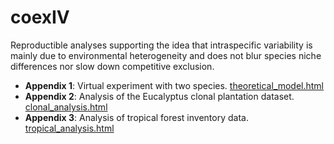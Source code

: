 # coexIV

Reproductible analyses supporting the idea that intraspecific variability is mainly due to environmental heterogeneity and does not blur species niche differences nor slow down competitive exclusion.

- **Appendix 1**: Virtual experiment with two species. [theoretical_model.html](https://camillegirardtercieux.github.io/coexIV/theoretical_model.html)
- **Appendix 2**: Analysis of the Eucalyptus clonal plantation dataset. [clonal_analysis.html](https://camillegirardtercieux.github.io/coexIV/clonal_analysis.html)
- **Appendix 3**: Analysis of tropical forest inventory data. [tropical_analysis.html](https://camillegirardtercieux.github.io/coexIV/tropical_analysis.html)